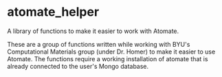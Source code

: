 # atomate_helper
A library of functions to make it easier to work with Atomate.

These are a group of functions written while working with BYU's Computational Materials group (under Dr. Homer) to make it easier to use Atomate. The functions require a working installation of atomate that is already connected to the user's Mongo database. 
